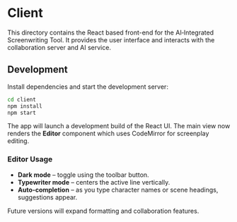 # Client

This directory contains the React based front-end for the AI‑Integrated Screenwriting Tool.
It provides the user interface and interacts with the collaboration server and AI service.

## Development

Install dependencies and start the development server:

```bash
cd client
npm install
npm start
```

The app will launch a development build of the React UI. The main view now renders the **Editor** component which uses CodeMirror for screenplay editing.

### Editor Usage

- **Dark mode** – toggle using the toolbar button.
- **Typewriter mode** – centers the active line vertically.
- **Auto‑completion** – as you type character names or scene headings, suggestions appear.

Future versions will expand formatting and collaboration features.
